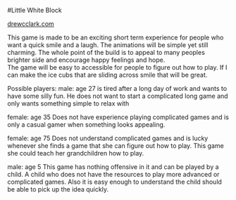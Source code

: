 #Little White Block

[drewcclark.com](https://drewcclark.com)


This game is made to be an exciting short term experience for people who want a quick smile and a laugh.  The animations will be simple yet still charming.  The whole point of the build is to appeal to many peoples brighter side and encourage happy feelings and hope.  
 The game will be easy to accessible for people to figure out how to play. If I can make the ice cubs that are sliding across smile that will be great.  
  
  
  Possible players:
  male: age 27
  is tired after a long day of work and wants to have some silly fun.  He does not want to start a complicated long game and only wants something simple to relax with
  
  female: age 35
    Does not have experience playing complicated games and is only a casual gamer when something looks appealing.  
    
   female: age 75
    Does not understand complicated games and is lucky whenever she finds a game that she can figure out how to play.  This game she could teach her grandchildren how to play.  
    
  male: age 5
    This game has nothing offensive in it and can be played by a child.  A child who does not have the resources to play more advanced or complicated games.  Also it is easy enough to understand the child should be able to pick up the idea quickly.  
    
